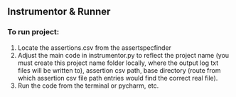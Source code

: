 ## Instrumentor & Runner

### To run project:
1) Locate the assertions.csv from the assertspecfinder
2) Adjust the main code in instrumentor.py to reflect the project name (you must
create this project name folder locally, where the output log txt files will
be written to), assertion csv path, base directory (route from which assertion csv file path
entries would find the correct real file).
3) Run the code from the terminal or pycharm, etc.
